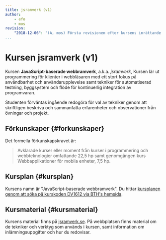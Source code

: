 ```yaml
---
title: jsramverk (v1)
author:
    - efo
    - mos
revision:
    "2018-12-06": "(A, mos) Första revisionen efter kursens inrättande."
...
```

Kursen jsramverk (v1)
==================================

Kursen **JavaScript-baserade webbramverk**, a.k.a. *jsramverk*, Kursen lär ut programmering för klienter i webbläsaren med ett stort fokus på användbarhet och användarupplevelse samt tekniker för automatiserad testning, byggsystem och flöde för kontinuerlig integration av programvaran.

Studenten förväntas ingående redogöra för val av tekniker genom att skriftligen beskriva och sammanfatta erfarenheter och observationer från övningar och projekt.

<!--more-->



Förkunskaper {#forkunskaper}
------------------------

Det formella förkunskapskravet är:

> Avklarade kurser eller moment från kurser i programmering och webbteknologier omfattande 22,5 hp samt genomgången kurs Webbapplikationer för mobila enheter, 7,5 hp.



Kursplan {#kursplan}
-----------------------------------------------------

Kursens namn är "JavaScript-baserade webbramverk". Du hittar [kursplanen genom att söka på kurskoden DV1612 via BTH's hemsida](http://edu.bth.se/utbildning/utb_kursplaner.asp?KKurskod=DV1612).



Kursmaterial {#kursmaterial}
-----------------------------------------------------

Kursens material finns på [jsramverk.se](https://jsramverk.se/). På webbplatsen finns material om de tekniker och verktyg som används i kursen, samt information om inlämningsuppgifter och hur du redovisar.
